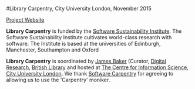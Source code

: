 #Library Carpentry, City University London, November 2015

[Project Website](http://librarycarpentry.github.io/city-november-2015/)

**Library Carpentry** is funded by the [Software Sustainability Institute](http://www.software.ac.uk/). The Software Sustainability Institute cultivates world-class research with software. The Institute is based at the universities of Edinburgh, Manchester, Southampton and Oxford

**Library Carpentry** is soordinated by [James Baker](https://github.com/drjwbaker) (Curator, [Digital Research](http://britishlibrary.typepad.co.uk/digital-scholarship/), [British Library](http://www.bl.uk/) and hosted at [The Centre for Information Science, City University London](http://www.city.ac.uk/department-library-information-science/centre-for-information-science). We thank [Software Carpentry](http://software-carpentry.org/) for agreeing to allowing us to use the 'Carpentry' moniker.
